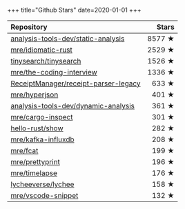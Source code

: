 +++
title="Github Stars"
date=2020-01-01
+++

| Repository | Stars |
| :--------- | ----: |
| [analysis-tools-dev/static-analysis](https://github.com/analysis-tools-dev/static-analysis) | 8577 ★ |
| [mre/idiomatic-rust](https://github.com/mre/idiomatic-rust) | 2529 ★ |
| [tinysearch/tinysearch](https://github.com/tinysearch/tinysearch) | 1526 ★ |
| [mre/the-coding-interview](https://github.com/mre/the-coding-interview) | 1336 ★ |
| [ReceiptManager/receipt-parser-legacy](https://github.com/ReceiptManager/receipt-parser-legacy) | 633 ★ |
| [mre/hyperjson](https://github.com/mre/hyperjson) | 401 ★ |
| [analysis-tools-dev/dynamic-analysis](https://github.com/analysis-tools-dev/dynamic-analysis) | 361 ★ |
| [mre/cargo-inspect](https://github.com/mre/cargo-inspect) | 301 ★ |
| [hello-rust/show](https://github.com/hello-rust/show) | 282 ★ |
| [mre/kafka-influxdb](https://github.com/mre/kafka-influxdb) | 208 ★ |
| [mre/fcat](https://github.com/mre/fcat) | 199 ★ |
| [mre/prettyprint](https://github.com/mre/prettyprint) | 196 ★ |
| [mre/timelapse](https://github.com/mre/timelapse) | 176 ★ |
| [lycheeverse/lychee](https://github.com/lycheeverse/lychee) | 158 ★ |
| [mre/vscode-snippet](https://github.com/mre/vscode-snippet) | 132 ★ |
